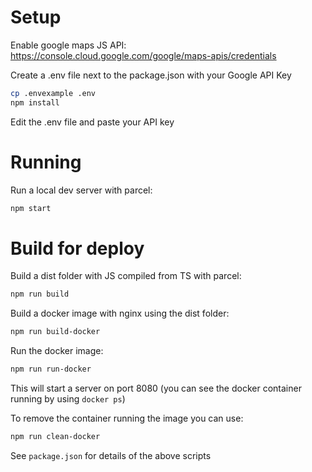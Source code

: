 # Setup

Enable google maps JS API: https://console.cloud.google.com/google/maps-apis/credentials

Create a .env file next to the package.json with your Google API Key 

```bash
cp .envexample .env
npm install
```

Edit the .env file and paste your API key

# Running
Run a local dev server with parcel:

```bash
npm start
```


# Build for deploy
Build a dist folder with JS compiled from TS with parcel:

```bash
npm run build
```


Build a docker image with nginx using the dist folder:

```bash
npm run build-docker
```

Run the docker image:

```bash
npm run run-docker
```

This will start a server on port 8080 (you can see the docker container running by using `docker ps`)

To remove the container running the image you can use:

```bash
npm run clean-docker
```

See `package.json` for details of the above scripts